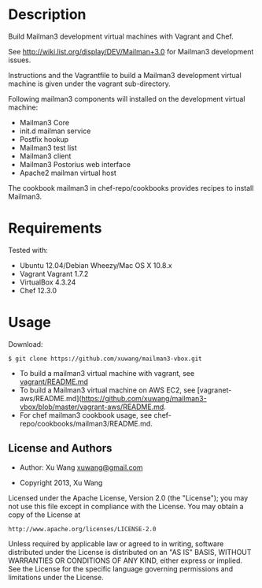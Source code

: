 Description
===========

Build Mailman3 development virtual machines with Vagrant and Chef.

See http://wiki.list.org/display/DEV/Mailman+3.0 for Mailman3 development issues.

Instructions and the Vagrantfile to build a Mailman3 development virtual machine 
is given under the vagrant sub-directory.
	
Following mailman3 components will installed on the development virtual machine:

* Mailman3 Core
* init.d mailman service
* Postfix hookup
* Mailman3 test list
* Mailman3 client
* Mailman3 Postorius web interface
* Apache2 mailman virtual host

The cookbook mailman3 in chef-repo/cookbooks provides recipes to install Mailman3.

Requirements
============
Tested with:

* Ubuntu 12.04/Debian Wheezy/Mac OS X 10.8.x
* Vagrant Vagrant 1.7.2
* VirtualBox 4.3.24
* Chef 12.3.0
													
Usage
=====

Download:

	$ git clone https://github.com/xuwang/mailman3-vbox.git

* To build a mailman3 virtual machine with vagrant, see [vagrant/README.md](https://github.com/xuwang/mailman3-vbox/blob/master/vagrant/README.md)
* To build a Mailman3 virtual machine on AWS EC2, see [vagranet-aws/README.md](https://github.com/xuwang/mailman3-vbox/blob/master/vagrant-aws/README.md.
* For chef mailman3 cookbook usage, see chef-repo/cookbooks/mailman3/README.md.


License and Authors
-------------------
* Author: Xu Wang <xuwang@gmail.com>

* Copyright 2013, Xu Wang

Licensed under the Apache License, Version 2.0 (the "License");
you may not use this file except in compliance with the License.
You may obtain a copy of the License at

    http://www.apache.org/licenses/LICENSE-2.0

Unless required by applicable law or agreed to in writing, software
distributed under the License is distributed on an "AS IS" BASIS,
WITHOUT WARRANTIES OR CONDITIONS OF ANY KIND, either express or implied.
See the License for the specific language governing permissions and
limitations under the License.

